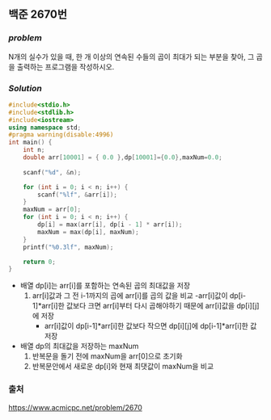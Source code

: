 ## 백준 2670번

### ***problem***
N개의 실수가 있을 때, 한 개 이상의 연속된 수들의 곱이 최대가 되는 부분을 찾아, 그 곱을 출력하는 프로그램을 작성하시오.

### ***Solution***
```c++
#include<stdio.h>
#include<stdlib.h>
#include<iostream>
using namespace std;
#pragma warning(disable:4996)
int main() {
	int n;
	double arr[10001] = { 0.0 },dp[10001]={0.0},maxNum=0.0;
	
	scanf("%d", &n);

	for (int i = 0; i < n; i++) {
		scanf("%lf", &arr[i]);
	}
	maxNum = arr[0];
	for (int i = 0; i < n; i++) {
		dp[i] = max(arr[i], dp[i - 1] * arr[i]);
		maxNum = max(dp[i], maxNum);
	}
	printf("%0.3lf", maxNum);

	return 0;
}
```
- 배열 dp[i]는 arr[i]를 포함하는 연속된 곱의 최대값을 저장
    1. arr[i]값과 그 전 i-1까지의 곱에 arr[i]를 곱의 값을 비교
        -arr[i]값이 dp[i-1]*arr[i]한 값보다 크면 arr[i]부터 다시 곱해야하기 때문에 arr[i]값을 dp[i][j]에 저장
        - arr[i]값이 dp[i-1]*arr[i]한 값보다 작으면 dp[i][j]에 dp[i-1]*arr[i]한 값 저장
- 배열 dp의 최대값을 저장하는 maxNum
    1. 반복문을 돌기 전에 maxNum을 arr[0]으로 초기화
    2. 반복문안에서 새로운 dp[i]와 현재 최댓값이 maxNum을 비교
    

### 출처
https://www.acmicpc.net/problem/2670